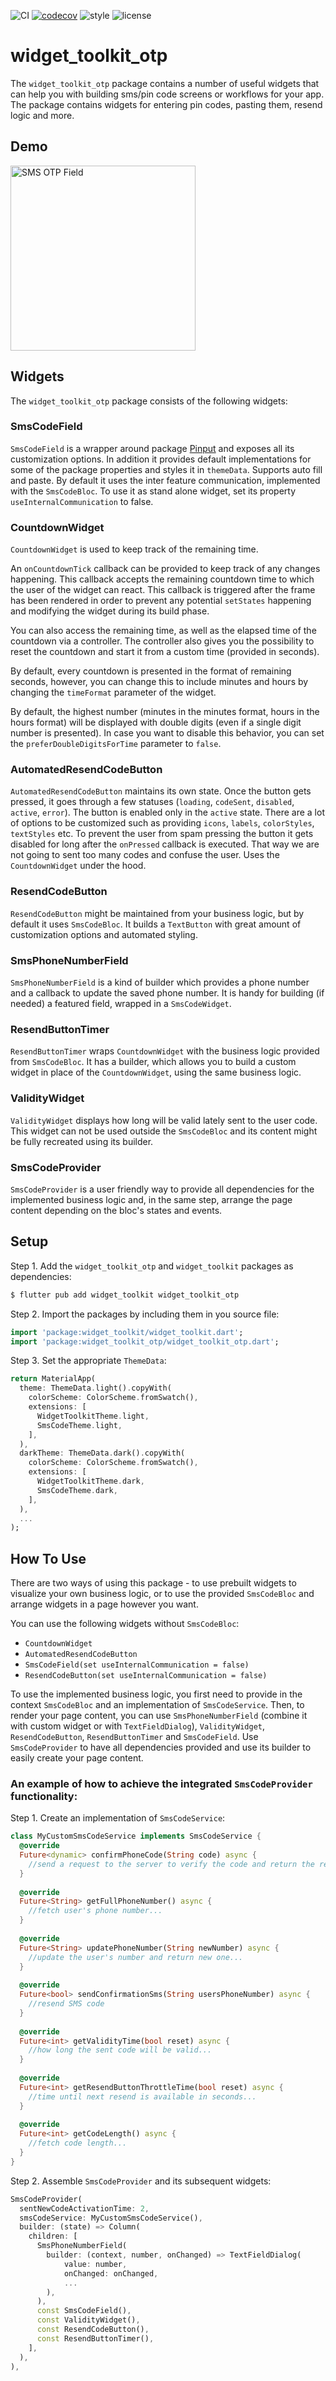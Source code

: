 ﻿![CI][ci_badge_lnk] [![codecov][codecov_badge_lnk]][codecov_branch_lnk] ![style][code_style_lnk] ![license][license_lnk]

# widget_toolkit_otp

The `widget_toolkit_otp` package contains a number of useful widgets that can help you with building sms/pin code screens or workflows for your app. The package contains widgets for entering pin codes, pasting them, resend logic and more.

## Demo

<img width=296 src="https://raw.githubusercontent.com/Prime-Holding/widget_toolkit/master/packages/widget_toolkit_otp/doc/assets/otp-example.gif" alt="SMS OTP Field">

## Widgets

The `widget_toolkit_otp` package consists of the following widgets:

### SmsCodeField

`SmsCodeField` is a wrapper around package [Pinput](https://pub.dev/packages/pinput) and exposes all its customization options. In addition it provides default implementations for some of the package properties and styles it in `themeData`. Supports auto fill and paste. By default it uses the inter feature communication, implemented with the `SmsCodeBloc`. To use it as stand alone widget, set its property `useInternalCommunication` to false. 

### CountdownWidget

`CountdownWidget` is used to keep track of the remaining time.

An `onCountdownTick` callback can be provided to keep track of any changes happening. This callback accepts the remaining countdown time to which the user of the widget can react. This callback is triggered after the frame has been rendered in order to prevent any potential `setStates` happening and modifying the widget during its build phase.

You can also access the remaining time, as well as the elapsed time of the countdown via a controller.  The controller also gives you the possibility to reset the countdown and start it from a custom time (provided in seconds).

By default, every countdown is presented in the format of remaining seconds, however, you can change this to include minutes and hours by changing the `timeFormat` parameter of the widget.

By default, the highest number (minutes in the minutes format, hours in the hours format) will be displayed with double digits (even if a single digit number is presented). In case you want to disable this behavior, you can set the `preferDoubleDigitsForTime` parameter to `false`.

### AutomatedResendCodeButton

`AutomatedResendCodeButton` maintains its own state. Once the button gets pressed, it goes through a few statuses (`loading`, `codeSent`, `disabled`, `active`, `error`). The button is enabled only in the `active` state. There are a lot of options to be customized such as providing `icons`, `labels`, `colorStyles`, `textStyles` etc. To prevent the user from spam pressing the button it gets disabled for long after the `onPressed` callback is executed. That way we are not going to sent too many codes and confuse the user. Uses the `CountdownWidget` under the hood.

### ResendCodeButton

`ResendCodeButton` might be maintained from your business logic, but by default it uses `SmsCodeBloc`. It builds a `TextButton` with great amount of customization options and automated styling.

### SmsPhoneNumberField

`SmsPhoneNumberField` is a kind of builder which provides a phone number and a callback to update the saved phone number. It is handy for building (if needed) a featured field, wrapped in a `SmsCodeWidget`.

### ResendButtonTimer

`ResendButtonTimer` wraps `CountdownWidget` with the business logic provided from `SmsCodeBloc`. It has a builder, which allows you to build a custom widget in place of the `CountdownWidget`, using the same business logic.

### ValidityWidget

`ValidityWidget` displays how long will be valid lately sent to the user code. This widget can not be used outside the `SmsCodeBloc` and its content might be fully recreated using its builder.

### SmsCodeProvider

`SmsCodeProvider` is a user friendly way to provide all dependencies for the implemented business logic and, in the same step, arrange the page content depending on the bloc's states and events.

## Setup

Step 1. Add the `widget_toolkit_otp` and  `widget_toolkit` packages as dependencies:
```bash
$ flutter pub add widget_toolkit widget_toolkit_otp
```

Step 2. Import the packages by including them in you source file:
```dart
import 'package:widget_toolkit/widget_toolkit.dart';
import 'package:widget_toolkit_otp/widget_toolkit_otp.dart';
```

Step 3. Set the appropriate `ThemeData`:

```dart
return MaterialApp(  
  theme: ThemeData.light().copyWith(  
    colorScheme: ColorScheme.fromSwatch(),  
    extensions: [  
      WidgetToolkitTheme.light,  
      SmsCodeTheme.light, 
    ],  
  ),  
  darkTheme: ThemeData.dark().copyWith(  
    colorScheme: ColorScheme.fromSwatch(),  
    extensions: [  
      WidgetToolkitTheme.dark,  
      SmsCodeTheme.dark,
    ],  
  ),  
  ...  
);
```

## How To Use

There are two ways of using this package - to use prebuilt widgets to visualize your own business logic, or to use the provided `SmsCodeBloc` and arrange widgets in a page however you want. 

You can use the following widgets without `SmsCodeBloc`:

 - `CountdownWidget`
 - `AutomatedResendCodeButton`
 - `SmsCodeField(set useInternalCommunication = false)`
 - `ResendCodeButton(set useInternalCommunication = false)`

To use the implemented business logic, you first need to provide in the context `SmsCodeBloc` and an implementation of `SmsCodeService`. Then, to render your page content, you can use `SmsPhoneNumberField`  (combine it with custom widget or with `TextFieldDialog`), `ValidityWidget`, `ResendCodeButton`, `ResendButtonTimer` and `SmsCodeField`. Use `SmsCodeProvider` to have all dependencies provided and use its builder to easily create your page content.

### An example of how to achieve the integrated `SmsCodeProvider` functionality:

Step 1. Create an implementation of `SmsCodeService`:
```dart
class MyCustomSmsCodeService implements SmsCodeService {  
  @override  
  Future<dynamic> confirmPhoneCode(String code) async {  
    //send a request to the server to verify the code and return the response...  
  }  
  
  @override  
  Future<String> getFullPhoneNumber() async {  
    //fetch user's phone number...  
  }  
  
  @override  
  Future<String> updatePhoneNumber(String newNumber) async {  
    //update the user's number and return new one...  
  }  
  
  @override  
  Future<bool> sendConfirmationSms(String usersPhoneNumber) async {  
    //resend SMS code  
  }  
  
  @override  
  Future<int> getValidityTime(bool reset) async {  
    //how long the sent code will be valid...  
  }  
  
  @override  
  Future<int> getResendButtonThrottleTime(bool reset) async {  
    //time until next resend is available in seconds...  
  }  
  
  @override  
  Future<int> getCodeLength() async {  
    //fetch code length...  
  }  
}
```

Step 2. Assemble `SmsCodeProvider` and its subsequent widgets:
```dart
SmsCodeProvider(  
  sentNewCodeActivationTime: 2,  
  smsCodeService: MyCustomSmsCodeService(),  
  builder: (state) => Column(  
    children: [  
      SmsPhoneNumberField(  
        builder: (context, number, onChanged) => TextFieldDialog(  
            value: number,  
            onChanged: onChanged,  
            ...  
        ),  
      ),  
      const SmsCodeField(),  
      const ValidityWidget(),  
      const ResendCodeButton(),  
      const ResendButtonTimer(),  
    ],  
  ),  
),
```

[ci_badge_lnk]: https://github.com/Prime-Holding/widget_toolkit/workflows/CI/badge.svg  
[codecov_badge_lnk]: https://codecov.io/gh/Prime-Holding/widget_toolkit/packages/widget_toolkit/branch/master/graph/badge.svg  
[codecov_branch_lnk]: https://codecov.io/gh/Prime-Holding/widget_toolkit/packages/widget_toolkit_biometrics/branch/master
[code_style_lnk]: https://img.shields.io/badge/style-effective_dart-40c4ff.svg  
[license_lnk]: https://img.shields.io/badge/license-MIT-purple.svg
